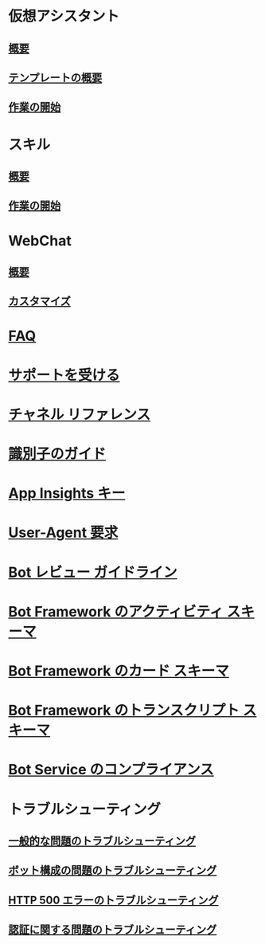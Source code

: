 # 仮想アシスタント
## [概要](../v4sdk/bot-builder-virtual-assistant-introduction.md)
## [テンプレートの概要](../v4sdk/bot-builder-virtual-assistant-template.md)
## [作業の開始](../v4sdk/bot-builder-virtual-assistant-gettingstarted.md)
# スキル 
## [概要](../v4sdk/bot-builder-skills-overview.md)
## [作業の開始](../v4sdk/bot-builder-skills-gettingstarted.md)
# WebChat
## [概要](../v4sdk/bot-builder-webchat-overview.md)
## [カスタマイズ](../v4sdk/bot-builder-webchat-customization.md)
# [FAQ](../bot-service-resources-bot-framework-faq.md)
# [サポートを受ける](../bot-service-resources-links-help.md)
# [チャネル リファレンス](../bot-service-channels-reference.md)
# [識別子のガイド](../bot-service-resources-identifiers-guide.md)
# [App Insights キー](../bot-service-resources-app-insights-keys.md)
# [User-Agent 要求](../bot-service-resources-user-agent.md)
# [Bot レビュー ガイドライン](../bot-service-review-guidelines.md)
# [Bot Framework のアクティビティ スキーマ](https://aka.ms/botSpecs-activitySchema)
# [Bot Framework のカード スキーマ](https://aka.ms/botSpecs-cardSchema)
# [Bot Framework のトランスクリプト スキーマ](https://aka.ms/botSpecs-transcripts)
# [Bot Service のコンプライアンス](../v4sdk/bot-service-compliance.md)
# トラブルシューティング
## [一般的な問題のトラブルシューティング](../bot-service-troubleshoot-general-problems.md)
## [ボット構成の問題のトラブルシューティング](../bot-service-troubleshoot-bot-configuration.md)
## [HTTP 500 エラーのトラブルシューティング](../bot-service-troubleshoot-500-errors.md)
## [認証に関する問題のトラブルシューティング](../bot-service-troubleshoot-authentication-problems.md)
